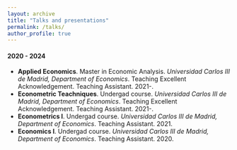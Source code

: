 ```yaml
---
layout: archive
title: "Talks and presentations"
permalink: /talks/
author_profile: true
---
```


#### 2020 - 2024 

+ **Applied Economics**. Master in Economic Analysis. *Universidad Carlos III de Madrid, Department of Economics*. Teaching Excellent Acknowledgement. Teaching Assistant. 2021-.
+ **Econometric Teachniques**. Undergad course. *Universidad Carlos III de Madrid, Department of Economics*. Teaching Excellent Acknowledgement. Teaching Assistant. 2021-. 
+ **Econometrics I**. Undergad course. *Universidad Carlos III de Madrid, Department of Economics*. Teaching Assistant. 2021. 
+ **Economics I**. Undergad course. *Universidad Carlos III de Madrid, Department of Economics*. Teaching Assistant. 2020. 



